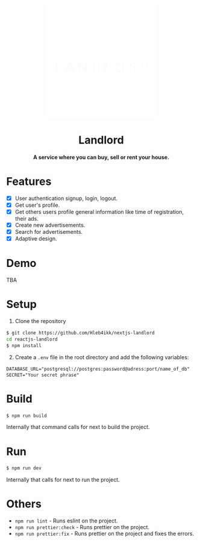 <p align="center"><img src="./public/logo/LandLordLogoDarkTheme.svg" alt="Logo" width="300" height="300"></p>
<h1 align="center">Landlord</h1>
<h4 align="center">A service where you can buy, sell or rent your house.</h4>

# Features

- [x] User authentication signup, login, logout.
- [x] Get user's profile.
- [x] Get others users profile general information like time of registration, their ads.
- [x] Create new advertisements.
- [x] Search for advertisements.
- [x] Adaptive design.

# Demo

TBA

# Setup

1. Clone the repository

```bash
$ git clone https://github.com/Hleb4ikk/nextjs-landlord
cd reactjs-landlord
$ npm install
```

2. Create a `.env` file in the root directory and add the following variables:

```
DATABASE_URL="postgresql://postgres:password@adress:port/name_of_db"
SECRET="Your secret phrase"
```

# Build

```bash
$ npm run build
```

Internally that command calls for next to build the project.

# Run

```bash
$ npm run dev
```

Internally that calls for next to run the project.

# Others

- `npm run lint` - Runs eslint on the project.
- `npm run prettier:check` - Runs prettier on the project.
- `npm run prettier:fix` - Runs prettier on the project and fixes the errors.
